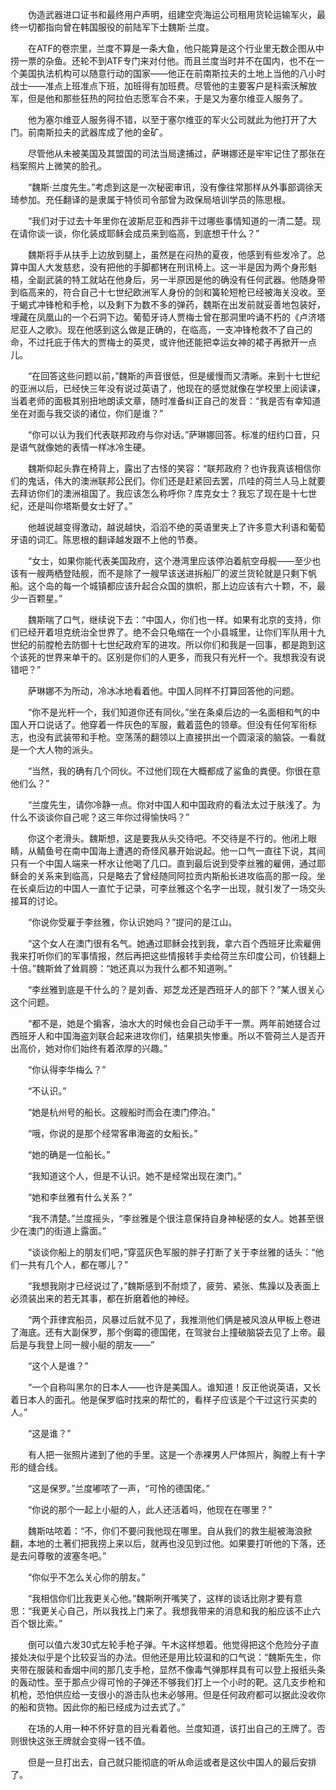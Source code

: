 　　伪造武器进口证书和最终用户声明，组建空壳海运公司租用货轮运输军火，最终一切都指向曾在韩国服役的前陆军下士魏斯·兰度。

　　在ATF的卷宗里，兰度不算是一条大鱼，他只能算是这个行业里无数企图从中捞一票的杂鱼。还轮不到ATF专门来对付他。而且兰度当时并不在国内，也不在一个美国执法机构可以随意行动的国家——他正在前南斯拉夫的土地上当他的八小时战士——准点上班准点下班，加班得有加班费。尽管他的主要客户是科索沃解放军，但是他和那些狂热的阿拉伯志愿军合不来，于是又为塞尔维亚人服务了。

　　他为塞尔维亚人服务得不错，以至于塞尔维亚的军火公司就此为他打开了大门。前南斯拉夫的武器库成了他的金矿。

　　尽管他从未被美国及其盟国的司法当局逮捕过，萨琳娜还是牢牢记住了那张在档案照片上微笑的脸孔。

　　“魏斯·兰度先生。”考虑到这是一次秘密审讯，没有像往常那样从外事部调徐天琦参加。充任翻译的是隶属于特侦司令部曾为政保局培训学员的陈思根。

　　“我们对于过去十年里你在波斯尼亚和西非干过哪些事情知道的一清二楚。现在请你谈一谈，你化装成耶稣会成员来到临高，到底想干什么？”

　　魏斯将手从扶手上边放到腿上，虽然是在闷热的夏夜，他感到有些发冷了。总算中国人大发慈悲，没有把他的手脚都铐在刑讯椅上。这一半是因为两个身形魁梧，全副武装的特工就站在他身后，另一半原因是他的确没有任何武器。他随身带到临高来的，符合自己十七世纪欧洲军人身份的剑和簧轮短枪已经被海关没收。至于蝎式冲锋枪和手枪，以及剩下为数不多的弹药，魏斯在出发前就妥善地包装好，埋藏在凤凰山的一个石洞下边。葡萄牙诗人贾梅士曾在那洞里吟诵不朽的《卢济塔尼亚人之歌》。现在他感到这么做是正确的，在临高，一支冲锋枪救不了自己的命，不过托庇于伟大的贾梅士的英灵，或许他还能把幸运女神的裙子再掀开一点儿。

　　“在回答这些问题以前，”魏斯的声音很低，但是缓慢而又清晰。来到十七世纪的亚洲以后，已经快三年没有说过英语了，他现在的感觉就像在学校里上阅读课，当着老师的面极其别扭地朗读文章，随时准备纠正自己的发音：“我是否有幸知道坐在对面与我交谈的诸位，你们是谁？”

　　“你可以认为我们代表联邦政府与你对话。”萨琳娜回答。标准的纽约口音，只是语气就像她的表情一样冰冷生硬。

　　魏斯仰起头靠在椅背上，露出了古怪的笑容：“联邦政府？也许我真该相信你们的鬼话，伟大的澳洲联邦公民们。你们还是赶紧回去罢，爪哇的荷兰人马上就要去拜访你们的澳洲祖国了。我应该怎么称呼你？库克女士？我忘了现在是十七世纪，还是叫你塔斯曼女士好了。”

　　他越说越变得激动，越说越快，滔滔不绝的英语里夹上了许多意大利语和葡萄牙语的词汇。陈思根的翻译越发跟不上他的节奏。

　　“女士，如果你能代表美国政府，这个港湾里应该停泊着航空母舰——至少也该有一艘两栖登陆舰，而不是除了一艘早该送进拆船厂的波兰货轮就是只剩下帆船。这个岛的每一个城镇都应该升起合众国的旗帜，那上边应该有六十颗，不，最少一百颗星。”

　　魏斯喘了口气，继续说下去：“中国人，你们也一样。如果有北京的支持，你们已经开着坦克统治全世界了。绝不会只龟缩在一个小县城里，让你们军队用十九世纪的前膛枪去防御十七世纪政府军的进攻。所以你们和我是一回事，都是跑到这个该死的世界来单干的。区别是你们的人更多，而我只有光杆一个。我想我没有说错吧？”

　　萨琳娜不为所动，冷冰冰地看着他。中国人同样不打算回答他的问题。

　　“你不是光杆一个，我们知道你还有同伙。”坐在条桌后边的一名面相和气的中国人开口说话了。他穿着一件灰色的军服，戴着蓝色的领章。但没有任何军衔标志，也没有武装带和手枪。空荡荡的翻领以上直接拱出一个圆滚滚的脑袋。一看就是一个大人物的派头。

　　“当然，我的确有几个同伙。不过他们现在大概都成了鲨鱼的粪便。你很在意他们么？”

　　“兰度先生，请你冷静一点。你对中国人和中国政府的看法太过于肤浅了。为什么不谈谈你自己呢？这三年你过得愉快吗？”

　　你这个老滑头。魏斯想，这是要我从头交待吧。不交待是不行的。他闭上眼睛，从鲭鱼号在南中国海上遭遇的奇怪风暴开始说起。他一口气一直往下说，其间只有一个中国人端来一杯水让他喝了几口。直到最后说到受李丝雅的雇佣，通过耶稣会的关系来到临高，只是略去了曾经随同阿拉贡内斯船长进攻临高的那一段。坐在长桌后边的中国人一直忙于记录，可李丝雅这个名字一出现，就引发了一场交头接耳的讨论。

　　“你说你受雇于李丝雅，你认识她吗？”提问的是江山。

　　“这个女人在澳门很有名气。她通过耶稣会找到我，拿六百个西班牙比索雇佣我来打听你们的军事情报，然后再把这些情报转手卖给荷兰东印度公司，价钱翻上十倍。”魏斯耸了耸肩膀：“她还真以为我什么都不知道咧。”

　　“李丝雅到底是干什么的？是刘香、郑芝龙还是西班牙人的部下？”某人很关心这个问题。

　　“都不是，她是个掮客，油水大的时候也会自己动手干一票。两年前她搓合过西班牙人和中国海盗刘联合起来进攻你们，结果损失惨重。所以不管荷兰人是否开出高价，她对你们始终有着浓厚的兴趣。”

　　“你认得李华梅么？”

　　“不认识。”

　　“她是杭州号的船长。这艘船时而会在澳门停泊。”

　　“哦，你说的是那个经常客串海盗的女船长。”

　　“她的确是一位船长。”

　　“我知道这个人，但是不认识。她不是经常出现在澳门。”

　　“她和李丝雅有什么关系？”

　　“我不清楚。”兰度摇头，“李丝雅是个很注意保持自身神秘感的女人。她甚至很少在澳门的街道上露面。”

　　“谈谈你船上的朋友们吧，”穿蓝灰色军服的胖子打断了关于李丝雅的话头：“他们一共有几个人，都在哪儿？”

　　“我想我刚才已经说过了，”魏斯感到不耐烦了，疲劳、紧张、焦躁以及表面上必须装出来的若无其事，都在折磨着他的神经。

　　“两个菲律宾船员，风暴过后就不见了，我推测他们俩是被风浪从甲板上卷进了海底。还有大副保罗，那个倒霉的德国佬，在驾驶台上撞破脑袋去见了上帝。最后是与我登上同一艘小艇的朋友——”

　　“这个人是谁？”

　　“一个自称叫黑尔的日本人——也许是美国人。谁知道！反正他说英语，又长着日本人的面孔。他是保罗临时找来的帮忙的，看样子应该是个干过这行买卖的人。”

　　“这是谁？”

　　有人把一张照片递到了他的手里。这是一个赤裸男人尸体照片，胸膛上有十字形的缝合线。

　　“这是保罗。”兰度嘟哝了一声，“可怜的德国佬。”

　　“你说的那个一起上小艇的人，此人还活着吗，他现在在哪里？”

　　魏斯咕哝着：“不，你们不要问我他现在哪里。自从我们的救生艇被海浪掀翻，本地的土著们把我捞上来以后，就再也没见到过他。如果要打听他的下落，还是去问尊敬的波塞冬吧。”

　　“你似乎不怎么关心你的朋友。”

　　“我相信你们比我更关心他。”魏斯咧开嘴笑了，这样的谈话比刚才要有意思：“我更关心自己，所以我找上门来了。我想我带来的消息和我的船应该不止六百个银比索。”

　　倒可以值六发30式左轮手枪子弹。午木这样想着。他觉得把这个危险分子直接处决似乎是个比较妥当的办法。但他还是用比较温和的口气说：“魏斯先生，你夹带在服装和香烟中间的那几支手枪，显然不像毒气弹那样具有可以登上报纸头条的轰动性。至于那点少得可怜的子弹还不够我们打上一个小时的靶。这几支步枪和机枪，恐怕供应给一支很小的游击队也未必够用。但是任何政府都可以据此没收你的船和货物。因此你的船已经成为过去式了。”

　　在场的人用一种不怀好意的目光看着他。兰度知道，该打出自己的王牌了。否则很快这张王牌就会变得一钱不值。

　　但是一旦打出去，自己就只能彻底的听从命运或者是这伙中国人的最后安排了。
